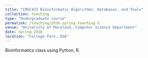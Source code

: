 ```yaml
---
title: "CMSC423 Bioinformatic Algorithms, Databases, and Tools"
collection: teaching
type: "Undergraduate course"
permalink: /teaching/2016-spring-teaching-3
venue: "University of Maryland, Computer Science Department"
date: Spring 2016
location: "College Park, USA"
---
```


Bioinformatics class using Python, R.